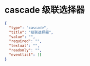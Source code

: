 # cascade 级联选择器


```json
{
  "type": "cascade",
  "title": "级联选择器",
  "value": "",
  "required": "",
  "textual": "",
  "readonly": "",
  "eventlist": []
}
```



